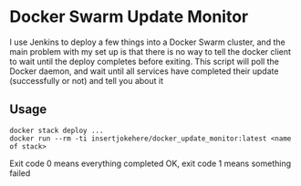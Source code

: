 # Docker Swarm Update Monitor

I use Jenkins to deploy a few things into a Docker Swarm cluster, and the main problem with my set up is that there is no way to tell the docker client to wait until the deploy completes before exiting. This script will poll the Docker daemon, and wait until all services have completed their update (successfully or not) and tell you about it

## Usage

```
docker stack deploy ...
docker run --rm -ti insertjokehere/docker_update_monitor:latest <name of stack>
```

Exit code 0 means everything completed OK, exit code 1 means something failed